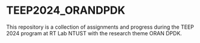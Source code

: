 # TEEP2024_ORANDPDK
This repository is a collection of assignments and progress during the TEEP 2024 program at RT Lab NTUST with the research theme ORAN DPDK.

